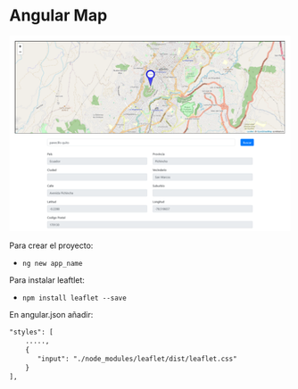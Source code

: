 # Angular Map
<p align="center">
    <img src="img/mapa-app.png" />
</p>

Para crear el proyecto:
* `ng new app_name`

Para instalar leaftlet:
* `npm install leaflet --save`

En angular.json añadir:
```
"styles": [
	....., 
	{
	   "input": "./node_modules/leaflet/dist/leaflet.css"
	}
],
```